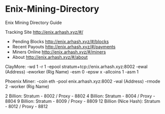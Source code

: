 # Enix-Mining-Directory
Enix Mining Directory Guide

Tracking Site http://enix.arhash.xyz/#/
- Pending Blocks http://enix.arhash.xyz/#/blocks
- Recent Payouts http://enix.arhash.xyz/#/payments
- Miners Online http://enix.arhash.xyz/#/miners
- About http://enix.arhash.xyz/#/about

ClayMore: -wd 1 -r 1 -epool stratum+tcp://enix.arhash.xyz:8002 -ewal (Address) -eworker (Rig Name) -esm 0 -epsw x -allcoins 1 -asm 1

Phoenix Miner: -coin eth -pool enix.arhash.xyz:8002 -wal (Address) -rmode 2 -worker (Rig Name)


2 Billion: Stratum - 8002 / Proxy - 8802
4 Billion: Stratum - 8004 / Proxy - 8804
9 Billion: Stratum - 8009 / Proxy - 8809
12 Billion (Nice Hash): Stratum - 8012 / Proxy - 8812
